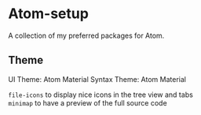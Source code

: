 # Atom-setup
A collection of my preferred packages for Atom.

## Theme
UI Theme: Atom Material
Syntax Theme: Atom Material

`file-icons` to display nice icons in the tree view and tabs  
`minimap` to have a preview of the full source code
